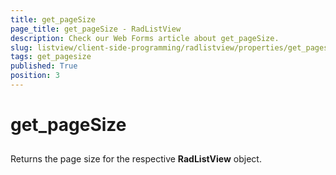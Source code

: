 ```yaml
---
title: get_pageSize
page_title: get_pageSize - RadListView
description: Check our Web Forms article about get_pageSize.
slug: listview/client-side-programming/radlistview/properties/get_pagesize
tags: get_pagesize
published: True
position: 3
---
```


# get_pageSize



## 

Returns the page size for the respective **RadListView** object.
